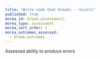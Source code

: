 ```yaml
---
title: "Write code that breaks - results"
published: true
morea_id: break.assessment1
morea_type: assessment
morea_sort_order: 1
morea_outcomes_assessed:
  - break.outcome1
---
```


Assessed ability to produce errors

<link rel="stylesheet" href="http://cdn.oesmith.co.uk/morris-0.4.3.min.css">
<script src="//cdnjs.cloudflare.com/ajax/libs/raphael/2.1.0/raphael-min.js"></script>
<script src="http://cdn.oesmith.co.uk/morris-0.4.3.min.js"></script>

<div class="well">
  <div id="assessment" style="height: 250px;"></div>
</div>

<script>
Morris.Bar({
  element: 'assessment',
  hideHover: false,
  data: [
        { y: '2 points', num: 8 },
        { y: '1 point', num: 5 },
        { y: 'No points', num: 4 },
        ],
  xkey: 'y',
  ykeys: ['num'],
  resize: true,
  labels: ['Students']
});
</script>
